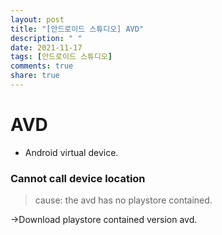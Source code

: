 ```yaml
---
layout: post
title: "[안드로이드 스튜디오] AVD"
description: " "
date: 2021-11-17
tags: [안드로이드 스튜디오]
comments: true
share: true
---
```


<h1>AVD</h1>

+ Android virtual device.



<h3> Cannot call device location</h3>

> cause: the avd has no playstore contained.

->Download playstore contained version avd.



